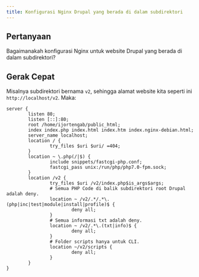 ```yaml
---
title: Konfigurasi Nginx Drupal yang berada di dalam subdirektori
---
```


## Pertanyaan

Bagaimanakah konfigurasi Nginx untuk website Drupal yang berada di dalam subdirektori?

## Gerak Cepat

Misalnya subdirektori bernama `v2`, sehingga alamat website kita seperti ini `http://localhost/v2`. Maka:

```
server {
        listen 80;
        listen [::]:80;
        root /home/ijortengab/public_html;
        index index.php index.html index.htm index.nginx-debian.html;
        server_name localhost;
        location / {
                try_files $uri $uri/ =404;
        }
        location ~ \.php(/|$) {
                include snippets/fastcgi-php.conf;
                fastcgi_pass unix:/run/php/php7.0-fpm.sock;
        }
        location /v2 {
                try_files $uri /v2/index.php$is_args$args;
                # Semua PHP Code di balik subdirektori root Drupal adalah deny.
                location ~ /v2/.*/.*\.(php|inc|test|module|install|profile)$ {
                        deny all;
                }
                # Semua informasi txt adalah deny.
                location ~ /v2/.*\.(txt|info)$ {
                        deny all;
                }
                # Folder scripts hanya untuk CLI.
                location ~/v2/scripts {
                        deny all;
                }
        }
}
```
